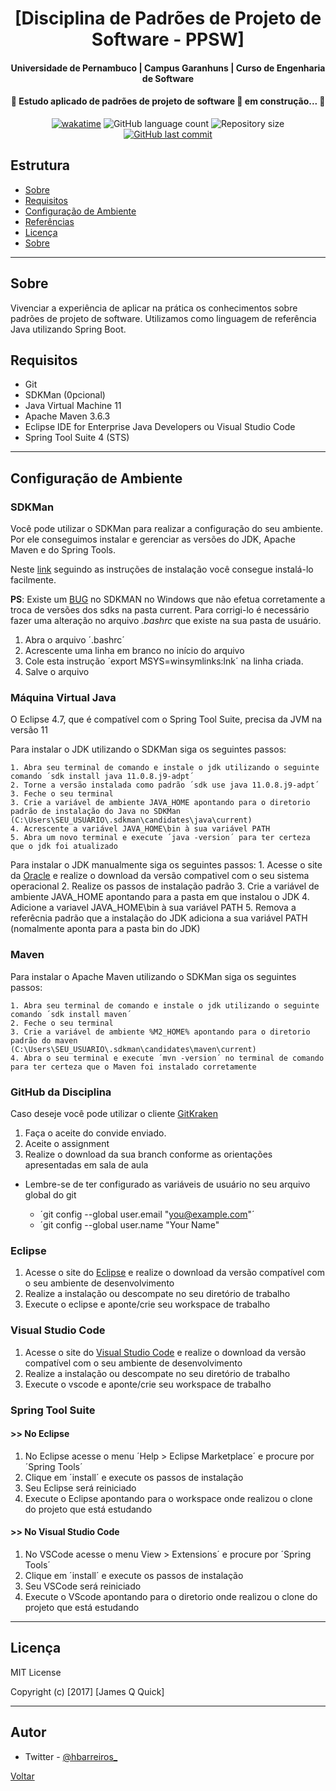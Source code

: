 <h1 align="center"> 
[Disciplina de Padrões de Projeto de Software - PPSW]
</h1>
<h4 align="center"> 
    Universidade de Pernambuco | Campus Garanhuns | Curso de Engenharia de Software
</h4>
<h4 align="center"> 
 🚧 Estudo aplicado de padrões de projeto de software 🚀 em construção... 🚧
</h4>
<p align="center">
    <a href="https://wakatime.com/badge/user/018bb0d6-56a3-43d5-85d1-e7b7401fdda3/project/018bb45d-a4fa-4657-82f7-67c8feb8cb57"><img src="https://wakatime.com/badge/user/018bb0d6-56a3-43d5-85d1-e7b7401fdda3/project/018bb45d-a4fa-4657-82f7-67c8feb8cb57.svg" alt="wakatime"></a>
  <img alt="GitHub language count" src="https://img.shields.io/github/languages/count/mightbehappyy/ppsw-2022.2">
  <img alt="Repository size" src="https://img.shields.io/github/repo-size/mightbehappyy/ppsw-2022.2?style=flat-square">
  <a href="https://github.com/upe-garanhuns/ppsw/commits/master">
    <img alt="GitHub last commit" src="https://img.shields.io/github/last-commit/mightbehappyy/ppsw-2022.2">
  </a>
    
</p>

## __Estrutura__

- [Sobre](#sobre)
- [Requisitos](#requisitos)
- [Configuração de Ambiente](#configuracao)
- [Referências](#referencias)
- [Licença](#license)
- [Sobre](#sobre)

---

## __Sobre__

Vivenciar a experiência de aplicar na prática os conhecimentos sobre padrões de projeto de software. Utilizamos como linguagem de referência Java utilizando Spring Boot.

## __Requisitos__

- Git
- SDKMan (0pcional)
- Java Virtual Machine 11
- Apache Maven 3.6.3
- Eclipse IDE for Enterprise Java Developers ou Visual Studio Code
- Spring Tool Suite 4 (STS)

---

## __Configuração de Ambiente__

### __SDKMan__

Você pode utilizar o SDKMan para realizar a configuração do seu ambiente. Por ele conseguimos instalar e gerenciar as versões do JDK, Apache Maven e do Spring Tools.

Neste [link](https://sdkman.io/install) seguindo as instruções de instalação você consegue instalá-lo facilmente.

**PS**: Existe um [BUG](https://github.com/sdkman/sdkman-cli/issues/593) no SDKMAN no Windows que não efetua corretamente a troca de versões dos sdks na pasta current. 
Para corrigi-lo é necessário fazer uma alteração no arquivo *.bashrc* que existe na sua pasta de usuário.

1. Abra o arquivo ´.bashrc´
2. Acrescente uma linha em branco no início do arquivo
3. Cole esta instrução ´export MSYS=winsymlinks:lnk´ na linha criada.
4. Salve o arquivo

### __Máquina Virtual Java__

O Eclipse 4.7, que é compatível com o Spring Tool Suite, precisa da JVM na versão 11

Para instalar o JDK utilizando o SDKMan siga os seguintes passos:

    1. Abra seu terminal de comando e instale o jdk utilizando o seguinte comando ´sdk install java 11.0.8.j9-adpt´
    2. Torne a versão instalada como padrão ´sdk use java 11.0.8.j9-adpt´
    3. Feche o seu terminal
    3. Crie a variável de ambiente JAVA_HOME apontando para o diretorio padrão de instalação do Java no SDKMan (C:\Users\SEU_USUARIO\.sdkman\candidates\java\current)
    4. Acrescente a variável JAVA_HOME\bin à sua variável PATH
    5. Abra um novo terminal e execute ´java -version´ para ter certeza que o jdk foi atualizado 

Para instalar o JDK manualmente siga os seguintes passos:
    1. Acesse o site da [Oracle](https://www.oracle.com/br/java/technologies/javase-jdk11-downloads.html) e realize o download da versão compativel com o seu sistema operacional
    2. Realize os passos de instalação padrão
    3. Crie a variável de ambiente JAVA_HOME apontando para a pasta em que instalou o JDK
    4. Adicione a variavel JAVA_HOME\bin à sua variável PATH
    5. Remova a referêcnia padrão que a instalação do JDK adiciona a sua variável PATH (nomalmente aponta para a pasta bin do JDK)

### __Maven__

Para instalar o Apache Maven utilizando o SDKMan siga os seguintes passos:

    1. Abra seu terminal de comando e instale o jdk utilizando o seguinte comando ´sdk install maven´
    2. Feche o seu terminal
    3. Crie a variável de ambiente %M2_HOME% apontando para o diretorio padrão do maven (C:\Users\SEU_USUARIO\.sdkman\candidates\maven\current)
    4. Abra o seu terminal e execute ´mvn -version´ no terminal de comando para ter certeza que o Maven foi instalado corretamente

### __GitHub da Disciplina__

Caso deseje você pode utilizar o cliente [GitKraken](https://www.gitkraken.com/git-client)

1. Faça o aceite do convide enviado.
2. Aceite o assignment
3. Realize o download da sua branch conforme as orientações apresentadas em sala de aula

- Lembre-se de ter configurado as variáveis de usuário no seu arquivo global do git

  - ´git config --global user.email "you@example.com"´
  - ´git config --global user.name "Your Name"

### __Eclipse__

1. Acesse o site do [Eclipse](https://www.eclipse.org/downloads/) e realize o download da versão compatível com o seu ambiente de desenvolvimento
2. Realize a instalação ou descompate no seu diretório de trabalho
3. Execute o eclipse e aponte/crie seu workspace de trabalho

### __Visual Studio Code__

1. Acesse o site do [Visual Studio Code](https://code.visualstudio.com/download) e realize o download da versão compatível com o seu ambiente de desenvolvimento
2. Realize a instalação ou descompate no seu diretório de trabalho
3. Execute o vscode e aponte/crie seu workspace de trabalho

### __Spring Tool Suite__

#### __>> No Eclipse__

1. No Eclipse acesse o menu ´Help > Eclipse Marketplace´ e procure por ´Spring Tools´
2. Clique em ´install´ e execute os passos de instalação
3. Seu Eclipse será reiniciado
4. Execute o Eclipse apontando para o workspace onde realizou o clone do projeto que está estudando

#### __>> No Visual Studio Code__

1. No VSCode acesse o menu View > Extensions´ e procure por ´Spring Tools´
2. Clique em ´install´ e execute os passos de instalação
3. Seu VSCode será reiniciado
4. Execute o VScode apontando para o diretorio onde realizou o clone do projeto que está estudando

---

## __Licença__

MIT License

Copyright (c) [2017] [James Q Quick]

---

## __Autor__

- Twitter - [@hbarreiros_](https://twitter.com/hbarreiros_)

[Voltar](#estrutura)

